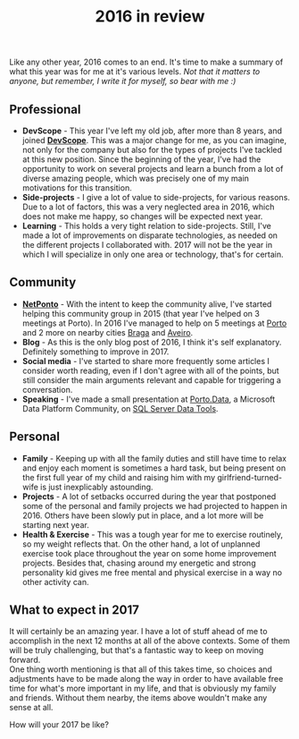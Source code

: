﻿---
layout: post
category: General
title: 2016 in review
metadescription: /images/title-2016.png
---

Like any other year, 2016 comes to an end. It's time to make a summary of what this year was for me at it's various levels. *Not that it matters to anyone, but remember, I write it for myself, so bear with me :)*

<!--excerpt-->

## Professional
- **DevScope** - This year I've left my old job, after more than 8 years, and joined **[DevScope](http://www.devscope.net)**. This was a major change for me, as you can imagine, not only for the company but also for the types of projects I've tackled at this new position. Since the beginning of the year, I've had the opportunity to work on several projects and learn a bunch from a lot of diverse amazing people, which was precisely one of my main motivations for this transition.
- **Side-projects** - I give a lot of value to side-projects, for various reasons. Due to a lot of factors, this was a very neglected area in 2016, which does not make me happy, so changes will be expected next year.
- **Learning** - This holds a very tight relation to side-projects. Still, I've made a lot of improvements on disparate technologies, as needed on the different projects I collaborated with. 2017 will not be the year in which I will specialize in only one area or technology, that's for certain.


## Community
- **[NetPonto](http://netponto.org)** - With the intent to keep the community alive, I've started helping this community group in 2015 (that year I've helped on 3 meetings at Porto). In 2016 I've managed to help on 5 meetings at [Porto](https://www.facebook.com/147281438622/photos/?tab=albums) and 2 more on nearby cities [Braga](https://www.facebook.com/147281438622/photos/?tab=album&album_id=10154023073523623) and [Aveiro](https://www.facebook.com/147281438622/photos/?tab=album&album_id=10154261277338623).
- **Blog** - As this is the only blog post of 2016, I think it's self explanatory. Definitely something to improve in 2017.
- **Social media** - I've started to share more frequently some articles I consider worth reading, even if I don't agree with all of the points, but still consider the main arguments relevant and capable for triggering a conversation.
- **Speaking** - I've made a small presentation at [Porto.Data](http://www.portodata.net), a Microsoft Data Platform Community, on [SQL Server Data Tools](http://www.portodata.net/xxii-evento-porto-data-31-agosto-2016-uptec/).


## Personal
- **Family** - Keeping up with all the family duties and still have time to relax and enjoy each moment is sometimes a hard task, but being present on the first full year of my child and raising him with my girlfriend-turned-wife is just inexplicably astounding.
- **Projects** - A lot of setbacks occurred during the year that postponed some of the personal and family projects we had projected to happen in 2016. Others have been slowly put in place, and a lot more will be starting next year.
- **Health & Exercise** - This was a tough year for me to exercise routinely, so my weight reflects that. On the other hand, a lot of unplanned exercise took place throughout the year on some home improvement projects. Besides that, chasing around my energetic and strong personality kid <i class="fa fa-heart" style="color:red"></i> gives me free mental and physical exercise in a way no other activity can.


## What to expect in 2017
It will certainly be an amazing year. I have a lot of stuff ahead of me to accomplish in the next 12 months at all of the above contexts. Some of them will be truly challenging, but that's a fantastic way to keep on moving forward.  
One thing worth mentioning is that all of this takes time, so choices and adjustments have to be made along the way in order to have available free time for what's more important in my life, and that is obviously my family and friends. Without them nearby, the items above wouldn't make any sense at all.

How will your 2017 be like?

